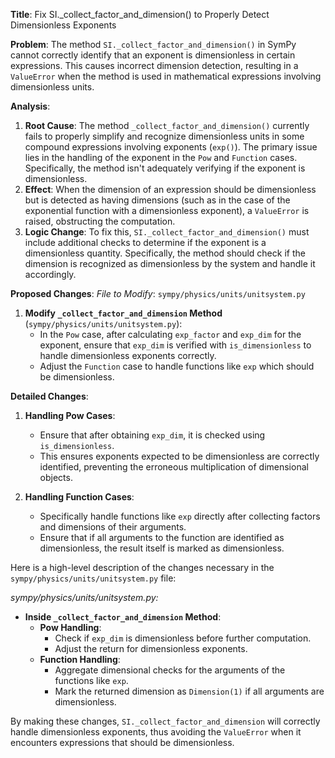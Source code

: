 **Title**: Fix SI._collect_factor_and_dimension() to Properly Detect Dimensionless Exponents

**Problem**: 
The method `SI._collect_factor_and_dimension()` in SymPy cannot correctly identify that an exponent is dimensionless in certain expressions. This causes incorrect dimension detection, resulting in a `ValueError` when the method is used in mathematical expressions involving dimensionless units.

**Analysis**:
1. **Root Cause**: The method `_collect_factor_and_dimension()` currently fails to properly simplify and recognize dimensionless units in some compound expressions involving exponents (`exp()`). The primary issue lies in the handling of the exponent in the `Pow` and `Function` cases. Specifically, the method isn't adequately verifying if the exponent is dimensionless.
2. **Effect**: When the dimension of an expression should be dimensionless but is detected as having dimensions (such as in the case of the exponential function with a dimensionless exponent), a `ValueError` is raised, obstructing the computation.
3. **Logic Change**: To fix this, `SI._collect_factor_and_dimension()` must include additional checks to determine if the exponent is a dimensionless quantity. Specifically, the method should check if the dimension is recognized as dimensionless by the system and handle it accordingly.

**Proposed Changes**:
*File to Modify*: `sympy/physics/units/unitsystem.py`

1. **Modify `_collect_factor_and_dimension` Method** (`sympy/physics/units/unitsystem.py`):
   - In the `Pow` case, after calculating `exp_factor` and `exp_dim` for the exponent, ensure that `exp_dim` is verified with `is_dimensionless` to handle dimensionless exponents correctly.
   - Adjust the `Function` case to handle functions like `exp` which should be dimensionless.

**Detailed Changes**:
1. **Handling Pow Cases**:
   - Ensure that after obtaining `exp_dim`, it is checked using `is_dimensionless`.
   - This ensures exponents expected to be dimensionless are correctly identified, preventing the erroneous multiplication of dimensional objects.

2. **Handling Function Cases**:
   - Specifically handle functions like `exp` directly after collecting factors and dimensions of their arguments.
   - Ensure that if all arguments to the function are identified as dimensionless, the result itself is marked as dimensionless.

Here is a high-level description of the changes necessary in the `sympy/physics/units/unitsystem.py` file:

*sympy/physics/units/unitsystem.py:*

- **Inside `_collect_factor_and_dimension` Method**:
  - **Pow Handling**:
     - Check if `exp_dim` is dimensionless before further computation.
     - Adjust the return for dimensionless exponents.
  - **Function Handling**:
     - Aggregate dimensional checks for the arguments of the functions like `exp`.
     - Mark the returned dimension as `Dimension(1)` if all arguments are dimensionless.

By making these changes, `SI._collect_factor_and_dimension` will correctly handle dimensionless exponents, thus avoiding the `ValueError` when it encounters expressions that should be dimensionless.